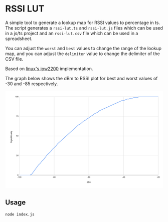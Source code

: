 # RSSI LUT

A simple tool to generate a lookup map for RSSI values to percentage in ts.
The script generates a `rssi-lut.ts` and `rssi-lut.js` files which can be used in a js/ts project and an `rssi-lut.csv` file which can be used in a spreadsheet.

You can adjust the `worst` and `best` values to change the range of the lookup map, and you can adjust the `delimiter` value to change the delimiter of the CSV file.

Based on [linux's ipw2200](https://github.com/torvalds/linux/blob/9ff9b0d392ea08090cd1780fb196f36dbb586529/drivers/net/wireless/intel/ipw2x00/ipw2200.c#L4321) implementation.

The graph below shows the dBm to RSSI plot for best and worst values of -30 and -85 respectively.

![Graph Plot](images/graph.svg)

## Usage

```bash
node index.js
```